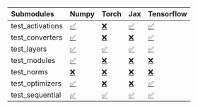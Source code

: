 | Submodules       | Numpy                                                                                                                           | Torch                                                                                                                           | Jax                                                                                                                             | Tensorflow                                                                                                                      |
|:-----------------|:--------------------------------------------------------------------------------------------------------------------------------|:--------------------------------------------------------------------------------------------------------------------------------|:--------------------------------------------------------------------------------------------------------------------------------|:--------------------------------------------------------------------------------------------------------------------------------|
| test_activations | <a href="https://github.com/unifyai/ivy/runs/8087083770?check_suite_focus=true" rel="noopener noreferrer" target="_blank">✅</a> | <a href="https://github.com/unifyai/ivy/runs/8087084664?check_suite_focus=true" rel="noopener noreferrer" target="_blank">❌</a> | <a href="https://github.com/unifyai/ivy/runs/8087085532?check_suite_focus=true" rel="noopener noreferrer" target="_blank">✅</a> | <a href="https://github.com/unifyai/ivy/runs/8087086474?check_suite_focus=true" rel="noopener noreferrer" target="_blank">✅</a> |
| test_converters  | <a href="https://github.com/unifyai/ivy/runs/8087083884?check_suite_focus=true" rel="noopener noreferrer" target="_blank">✅</a> | <a href="https://github.com/unifyai/ivy/runs/8087084802?check_suite_focus=true" rel="noopener noreferrer" target="_blank">❌</a> | <a href="https://github.com/unifyai/ivy/runs/8087085661?check_suite_focus=true" rel="noopener noreferrer" target="_blank">❌</a> | <a href="https://github.com/unifyai/ivy/runs/8087086614?check_suite_focus=true" rel="noopener noreferrer" target="_blank">✅</a> |
| test_layers      | <a href="https://github.com/unifyai/ivy/runs/8087084004?check_suite_focus=true" rel="noopener noreferrer" target="_blank">✅</a> | <a href="https://github.com/unifyai/ivy/runs/8087084907?check_suite_focus=true" rel="noopener noreferrer" target="_blank">✅</a> | <a href="https://github.com/unifyai/ivy/runs/8087085797?check_suite_focus=true" rel="noopener noreferrer" target="_blank">✅</a> | <a href="https://github.com/unifyai/ivy/runs/8087086728?check_suite_focus=true" rel="noopener noreferrer" target="_blank">✅</a> |
| test_modules     | <a href="https://github.com/unifyai/ivy/runs/8087084149?check_suite_focus=true" rel="noopener noreferrer" target="_blank">✅</a> | <a href="https://github.com/unifyai/ivy/runs/8087085008?check_suite_focus=true" rel="noopener noreferrer" target="_blank">❌</a> | <a href="https://github.com/unifyai/ivy/runs/8087085929?check_suite_focus=true" rel="noopener noreferrer" target="_blank">❌</a> | <a href="https://github.com/unifyai/ivy/runs/8087086839?check_suite_focus=true" rel="noopener noreferrer" target="_blank">❌</a> |
| test_norms       | <a href="https://github.com/unifyai/ivy/runs/8087084276?check_suite_focus=true" rel="noopener noreferrer" target="_blank">❌</a> | <a href="https://github.com/unifyai/ivy/runs/8087085127?check_suite_focus=true" rel="noopener noreferrer" target="_blank">❌</a> | <a href="https://github.com/unifyai/ivy/runs/8087086078?check_suite_focus=true" rel="noopener noreferrer" target="_blank">❌</a> | <a href="https://github.com/unifyai/ivy/runs/8087086969?check_suite_focus=true" rel="noopener noreferrer" target="_blank">❌</a> |
| test_optimizers  | <a href="https://github.com/unifyai/ivy/runs/8087084413?check_suite_focus=true" rel="noopener noreferrer" target="_blank">✅</a> | <a href="https://github.com/unifyai/ivy/runs/8087085254?check_suite_focus=true" rel="noopener noreferrer" target="_blank">❌</a> | <a href="https://github.com/unifyai/ivy/runs/8087086231?check_suite_focus=true" rel="noopener noreferrer" target="_blank">❌</a> | <a href="https://github.com/unifyai/ivy/runs/8087087084?check_suite_focus=true" rel="noopener noreferrer" target="_blank">✅</a> |
| test_sequential  | <a href="https://github.com/unifyai/ivy/runs/8087084511?check_suite_focus=true" rel="noopener noreferrer" target="_blank">✅</a> | <a href="https://github.com/unifyai/ivy/runs/8087085386?check_suite_focus=true" rel="noopener noreferrer" target="_blank">✅</a> | <a href="https://github.com/unifyai/ivy/runs/8087086338?check_suite_focus=true" rel="noopener noreferrer" target="_blank">✅</a> | <a href="https://github.com/unifyai/ivy/runs/8087087221?check_suite_focus=true" rel="noopener noreferrer" target="_blank">✅</a> |